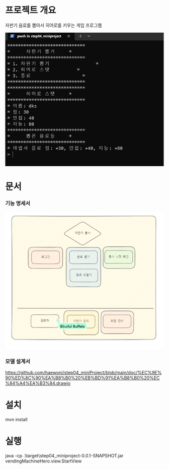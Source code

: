 # 프로젝트 개요

자판기 음료를 뽑아서 히어로를 키우는 게임 프로그램


![Example Image](doc/게임_화면.png)

# 문서

### 기능 명세서

![Example Image](doc/자판기용사_기능명세서.png)


### 모델 설계서
https://github.com/haewoni/step04_miniProject/blob/main/doc/%EC%9E%90%ED%8C%90%EA%B8%B0%20%EB%BD%91%EA%B8%B0%20%EC%84%A4%EA%B3%84.drawio

# 설치

mvn install

# 실행

java -cp .\target\step04_miniproject-0.0.1-SNAPSHOT.jar vendingMachineHero.view.StartView
